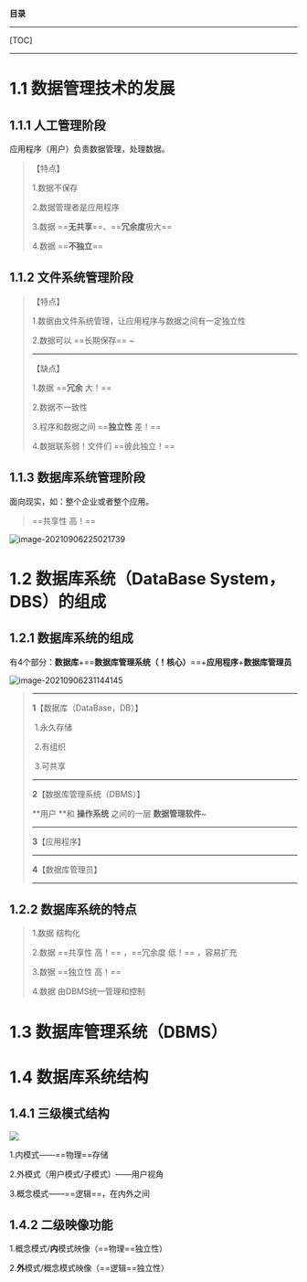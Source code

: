 **目录**

----

[TOC]

----

# 1.1 数据管理技术的发展

## 1.1.1 人工管理阶段

应用程序（用户）负责数据管理，处理数据。

> 【特点】
>
> 1.数据不保存
>
> 2.数据管理者是应用程序
>
> 3.数据  ==**无共享**==、==**冗余度**极大==
>
> 4.数据  ==**不独立**==

## 1.1.2 文件系统管理阶段

> 【特点】
>
> 1.数据由文件系统管理，让应用程序与数据之间有一定独立性
>
> 2.数据可以  ==长期保存== ~
>
> ----
>
> 【缺点】
>
> 1.数据  ==**冗余** 大！==
>
> 2.数据不一致性
>
> 3.程序和数据之间  ==**独立性** 差！==
>
> 4.数据联系弱！文件们 ==彼此独立！==

## 1.1.3 数据库系统管理阶段

面向现实，如：整个企业或者整个应用。

> ==共享性 高！==

![image-20210906225021739](https://cdn.jsdelivr.net/gh/FocusOn1/myImg/imgimage-20210906225021739.png)

# 1.2 数据库系统（DataBase System，DBS）的组成

[^DataBase System，DBS]: 数据库系统

## 1.2.1 数据库系统的组成

有4个部分：**数据库**+==**数据库管理系统（！核心）**==+**应用程序**+**数据库管理员**

![image-20210906231144145](https://cdn.jsdelivr.net/gh/FocusOn1/myImg/imgimage-20210906231144145.png)

> ----
>
> **1**【数据库（DataBase，DB）】
>
> ​	1.永久存储
>
> ​	2.有组织
>
> ​	3.可共享
>
> ----
>
> **2**【数据库管理系统（DBMS）】
>
> **用户 **和 **操作系统** 之间的一层 **数据管理软件**~
>
> ----
>
> **3**【应用程序】
>
> ----
>
> **4**【数据库管理员】
>
> ----

## 1.2.2 数据库系统的特点

> 1.数据	结构化
>
> 2.数据	==共享性 高！== ，==冗余度 低！== ，容易扩充
>
> 3.数据	==独立性 高！==
>
> 4.数据	由DBMS统一管理和控制

# 1.3 数据库管理系统（DBMS）

# 1.4 数据库系统结构

## 1.4.1 三级模式结构

![](https://cdn.jsdelivr.net/gh/FocusOn1/myImg/imgimage-20210906233445217.png)

1.内模式——==物理==存储

2.外模式（用户模式/子模式）——用户视角

3.概念模式——==逻辑==，在内外之间

## 1.4.2 二级映像功能

1.概念模式/**内**模式映像（==物理==独立性）

2.**外**模式/概念模式映像（==逻辑==独立性）

